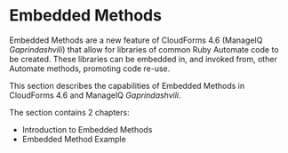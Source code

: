 # Embedded Methods

Embedded Methods are a new feature of CloudForms 4.6 (ManageIQ _Gaprindashvili_) that allow for libraries of common Ruby Automate code to be created. These libraries can be embedded in, and invoked from, other Automate methods, promoting code re-use.

This section describes the capabilities of Embedded Methods in CloudForms 4.6 and ManageIQ _Gaprindashvili_.

The section contains 2 chapters:

* Introduction to Embedded Methods
* Embedded Method Example